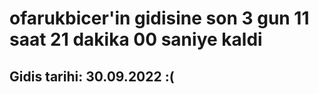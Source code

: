 # ofarukbicer'in gidisine son 3 gun 11 saat 21 dakika 00 saniye kaldi

## Gidis tarihi: 30.09.2022 :(